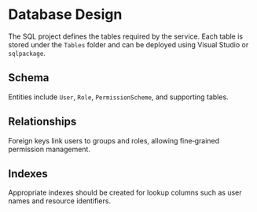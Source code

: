 # Database Design

The SQL project defines the tables required by the service. Each table is stored under the `Tables` folder and can be deployed using Visual Studio or `sqlpackage`.

## Schema
Entities include `User`, `Role`, `PermissionScheme`, and supporting tables.

## Relationships
Foreign keys link users to groups and roles, allowing fine‑grained permission management.

## Indexes
Appropriate indexes should be created for lookup columns such as user names and resource identifiers.
